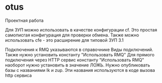 # otus
Проектная работа

Для ЗУП можно использовать в качестве конфигурации cf. Это простая самописгая конфигурация для проверки обмена.
Также можно использовать cfe - это расширение для типовой ЗУП 3.1

Подключения к RMQ указываются в справочнике Виды подключений. Также нужно установить константу "Использовать RMQ"
Для прямого подключения через HTTP сервис константу "Использовать RMQ" наоборот нужно установить в значение ЛОЖЬ. Нужно опубликовать базы с названиями lk и zup. Эти названия используются в коде вызова http сервиса 
